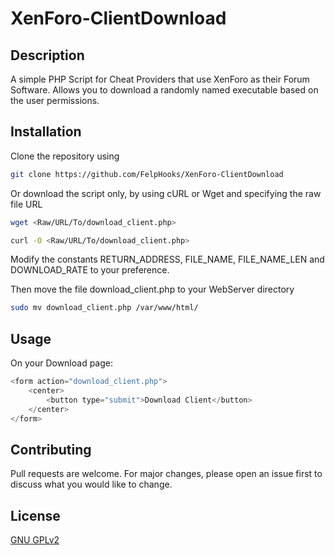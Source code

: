 # XenForo-ClientDownload

## Description

A simple PHP Script for Cheat Providers that use XenForo as their Forum Software. Allows you to download a randomly named executable based on the user permissions.

## Installation

Clone the repository using

```bash
git clone https://github.com/FelpHooks/XenForo-ClientDownload
```

Or download the script only, by using cURL or Wget and specifying the raw file URL
```bash
wget <Raw/URL/To/download_client.php>

curl -O <Raw/URL/To/download_client.php>
```

Modify the constants RETURN_ADDRESS, FILE_NAME, FILE_NAME_LEN and DOWNLOAD_RATE to your preference.

Then move the file download_client.php to your WebServer directory
```bash
sudo mv download_client.php /var/www/html/
```

## Usage

On your Download page:
```php
<form action="download_client.php">
    <center>
        <button type="submit">Download Client</button>
    </center>
</form>
```

## Contributing
Pull requests are welcome. For major changes, please open an issue first to discuss what you would like to change.

## License
[GNU GPLv2](https://choosealicense.com/licenses/gpl-2.0/)
